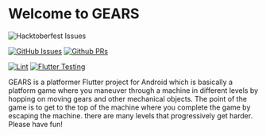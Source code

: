 # Welcome to GEARS

![Hacktoberfest Issues](https://img.shields.io/github/hacktoberfest/2022/Temperate-Designs/platformer-1)

[![GitHub Issues](https://img.shields.io/github/issues/Temperate-Designs/platformer-1)](https://github.com/Temperate-Designs/platformer-1/issues)
[![Github PRs](https://img.shields.io/github/issues-pr/Temperate-Designs/platformer-1)](https://github.com/Temperate-Designs/platformer-1/pulls)

[![Lint](https://github.com/Temperate-Designs/platformer-1/actions/workflows/lint.yml/badge.svg)](https://github.com/Temperate-Designs/platformer-1/actions/workflows/lint.yml)
[![Flutter Testing](https://github.com/Temperate-Designs/platformer-1/actions/workflows/flutter.yaml/badge.svg)](https://github.com/Temperate-Designs/platformer-1/actions/workflows/flutter.yaml)

GEARS is a platformer Flutter project for Android which is basically a platform
game where you maneuver through a machine in different levels by hopping on
moving gears and other mechanical objects. The point of the game is to get to
the top of the machine where you complete the game by escaping the machine.
there are many levels that progressively get harder. Please have fun!
